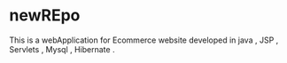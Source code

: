 # newREpo

This is a webApplication for Ecommerce website developed in java , JSP , Servlets , Mysql , Hibernate .
